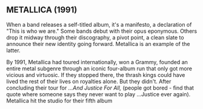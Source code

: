 ## METALLICA (1991)

When a band releases a self-titled album, it's a manifesto, a declaration of "This is who we are." Some bands debut with their opus eponymous. Others drop it midway through their discography, a pivot point, a clean slate to announce their new identity going forward. Metallica is an example of the latter. 

By 1991, Metallica had toured internationally, won a Grammy, founded an entire metal subgenre through an iconic four-album run that only got more vicious and virtuosic. If they stopped there, the thrash kings could have lived the rest of their lives on royalties alone. But they didn't. After concluding their tour for *...And Justice For All,* (people got bored - find that quote where someone says they never want to play ...Justice ever again). Metallica hit the studio for their fifth album
